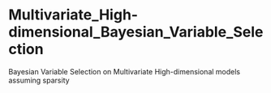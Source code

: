 # Multivariate_High-dimensional_Bayesian_Variable_Selection
Bayesian Variable Selection on Multivariate High-dimensional models assuming sparsity
